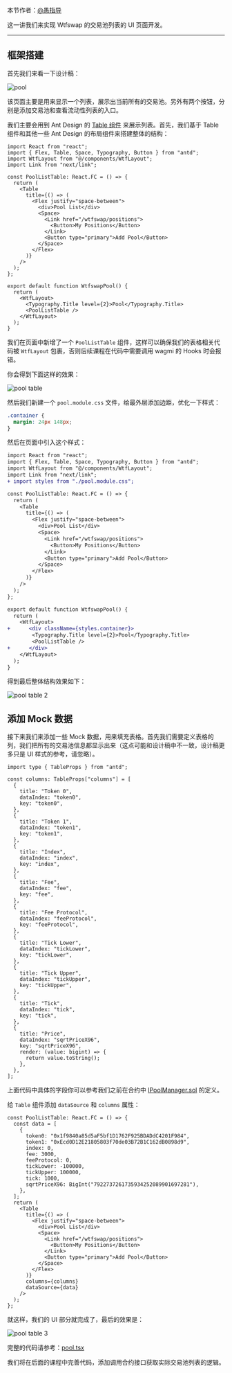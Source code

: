 本节作者：[@愚指导](https://x.com/yudao1024)

这一讲我们来实现 Wtfswap 的交易池列表的 UI 页面开发。

---

## 框架搭建

首先我们来看一下设计稿：

![pool](./img/pool.png)

该页面主要是用来显示一个列表，展示出当前所有的交易池。另外有两个按钮，分别是添加交易池和查看流动性列表的入口。

我们主要会用到 Ant Design 的 [Table 组件](https://ant.design/components/table-cn) 来展示列表。首先，我们基于 Table 组件和其他一些 Ant Design 的布局组件来搭建整体的结构：

```tsx
import React from "react";
import { Flex, Table, Space, Typography, Button } from "antd";
import WtfLayout from "@/components/WtfLayout";
import Link from "next/link";

const PoolListTable: React.FC = () => {
  return (
    <Table
      title={() => (
        <Flex justify="space-between">
          <div>Pool List</div>
          <Space>
            <Link href="/wtfswap/positions">
              <Button>My Positions</Button>
            </Link>
            <Button type="primary">Add Pool</Button>
          </Space>
        </Flex>
      )}
    />
  );
};

export default function WtfswapPool() {
  return (
    <WtfLayout>
      <Typography.Title level={2}>Pool</Typography.Title>
      <PoolListTable />
    </WtfLayout>
  );
}
```

我们在页面中新增了一个 `PoolListTable` 组件，这样可以确保我们的表格相关代码被 `WtfLayout` 包裹，否则后续课程在代码中需要调用 wagmi 的 Hooks 时会报错。

你会得到下面这样的效果：

![pool table](./img/pool-1.png)

然后我们新建一个 `pool.module.css` 文件，给最外层添加边距，优化一下样式：

```css
.container {
  margin: 24px 148px;
}
```

然后在页面中引入这个样式：

```diff
import React from "react";
import { Flex, Table, Space, Typography, Button } from "antd";
import WtfLayout from "@/components/WtfLayout";
import Link from "next/link";
+ import styles from "./pool.module.css";

const PoolListTable: React.FC = () => {
  return (
    <Table
      title={() => (
        <Flex justify="space-between">
          <div>Pool List</div>
          <Space>
            <Link href="/wtfswap/positions">
              <Button>My Positions</Button>
            </Link>
            <Button type="primary">Add Pool</Button>
          </Space>
        </Flex>
      )}
    />
  );
};

export default function WtfswapPool() {
  return (
    <WtfLayout>
+      <div className={styles.container}>
        <Typography.Title level={2}>Pool</Typography.Title>
        <PoolListTable />
+      </div>
    </WtfLayout>
  );
}
```

得到最后整体结构效果如下：

![pool table 2](./img/pool-2.png)

## 添加 Mock 数据

接下来我们来添加一些 Mock 数据，用来填充表格。首先我们需要定义表格的列，我们把所有的交易池信息都显示出来（这点可能和设计稿中不一致，设计稿更多只是 UI 样式的参考，请忽略）。

```tsx
import type { TableProps } from "antd";

const columns: TableProps["columns"] = [
  {
    title: "Token 0",
    dataIndex: "token0",
    key: "token0",
  },
  {
    title: "Token 1",
    dataIndex: "token1",
    key: "token1",
  },
  {
    title: "Index",
    dataIndex: "index",
    key: "index",
  },
  {
    title: "Fee",
    dataIndex: "fee",
    key: "fee",
  },
  {
    title: "Fee Protocol",
    dataIndex: "feeProtocol",
    key: "feeProtocol",
  },
  {
    title: "Tick Lower",
    dataIndex: "tickLower",
    key: "tickLower",
  },
  {
    title: "Tick Upper",
    dataIndex: "tickUpper",
    key: "tickUpper",
  },
  {
    title: "Tick",
    dataIndex: "tick",
    key: "tick",
  },
  {
    title: "Price",
    dataIndex: "sqrtPriceX96",
    key: "sqrtPriceX96",
    render: (value: bigint) => {
      return value.toString();
    },
  },
];
```

上面代码中具体的字段你可以参考我们之前在合约中 [IPoolManager.sol](../demo-contract/contracts/wtfswap/interfaces/IPoolManager.sol) 的定义。

给 `Table` 组件添加 `dataSource` 和 `columns` 属性：

```tsx
const PoolListTable: React.FC = () => {
  const data = [
    {
      token0: "0x1f9840a85d5aF5bf1D1762F925BDADdC4201F984",
      token1: "0xEcd0D12E21805803f70de03B72B1C162dB0898d9",
      index: 0,
      fee: 3000,
      feeProtocol: 0,
      tickLower: -100000,
      tickUpper: 100000,
      tick: 1000,
      sqrtPriceX96: BigInt("7922737261735934252089901697281"),
    },
  ];
  return (
    <Table
      title={() => (
        <Flex justify="space-between">
          <div>Pool List</div>
          <Space>
            <Link href="/wtfswap/positions">
              <Button>My Positions</Button>
            </Link>
            <Button type="primary">Add Pool</Button>
          </Space>
        </Flex>
      )}
      columns={columns}
      dataSource={data}
    />
  );
};
```

就这样，我们的 UI 部分就完成了，最后的效果是：

![pool table 3](./img/pool-3.png)

完整的代码请参考：[pool.tsx](./code/pool.tsx)

我们将在后面的课程中完善代码，添加调用合约接口获取实际交易池列表的逻辑。
